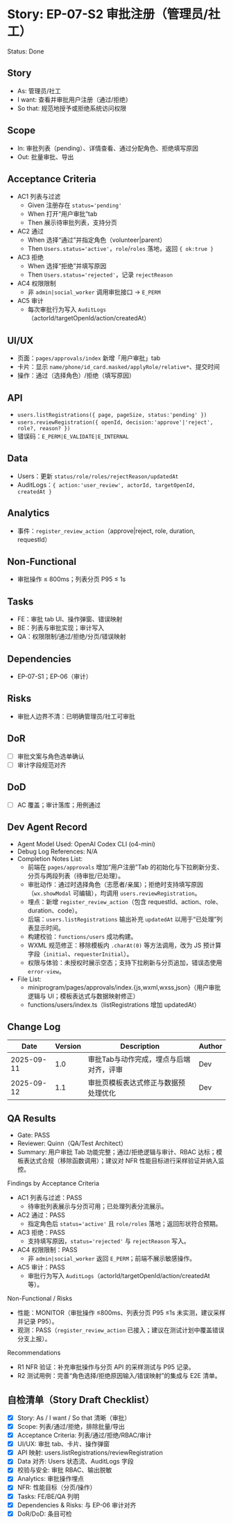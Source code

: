 # Story: EP-07-S2 审批注册（管理员/社工）
Status: Done

## Story
- As: 管理员/社工
- I want: 查看并审批用户注册（通过/拒绝）
- So that: 规范地授予或拒绝系统访问权限

## Scope
- In: 审批列表（pending）、详情查看、通过分配角色、拒绝填写原因
- Out: 批量审批、导出

## Acceptance Criteria
- AC1 列表与过滤
  - Given 注册存在 `status='pending'`
  - When 打开“用户审批”tab
  - Then 展示待审批列表，支持分页
- AC2 通过
  - When 选择“通过”并指定角色（volunteer|parent）
  - Then `Users.status='active'`，`role`/`roles` 落地，返回 `{ ok:true }`
- AC3 拒绝
  - When 选择“拒绝”并填写原因
  - Then `Users.status='rejected'`，记录 `rejectReason`
- AC4 权限限制
  - 非 `admin|social_worker` 调用审批接口 → `E_PERM`
- AC5 审计
  - 每次审批行为写入 `AuditLogs`（actorId/targetOpenId/action/createdAt）

## UI/UX
- 页面：`pages/approvals/index` 新增「用户审批」tab
- 卡片：显示 `name/phone/id_card.masked/applyRole/relative*`、提交时间
- 操作：通过（选择角色）/拒绝（填写原因）

## API
- `users.listRegistrations({ page, pageSize, status:'pending' })`
- `users.reviewRegistration({ openId, decision:'approve'|'reject', role?, reason? })`
- 错误码：`E_PERM|E_VALIDATE|E_INTERNAL`

## Data
- Users：更新 `status/role/roles/rejectReason/updatedAt`
- AuditLogs：`{ action:'user_review', actorId, targetOpenId, createdAt }`

## Analytics
- 事件：`register_review_action`（approve|reject, role, duration, requestId）

## Non-Functional
- 审批操作 ≤ 800ms；列表分页 P95 ≤ 1s

## Tasks
- FE：审批 tab UI、操作弹窗、错误映射
- BE：列表与审批实现；审计写入
- QA：权限限制/通过/拒绝/分页/错误映射

## Dependencies
- EP-07-S1；EP-06（审计）

## Risks
- 审批人边界不清：已明确管理员/社工可审批

## DoR
- [ ] 审批文案与角色选单确认
- [ ] 审计字段规范对齐

## DoD
- [ ] AC 覆盖；审计落库；用例通过

## Dev Agent Record
- Agent Model Used: OpenAI Codex CLI (o4-mini)
- Debug Log References: N/A
- Completion Notes List:
  - 前端在 `pages/approvals` 增加“用户注册”Tab 的初始化与下拉刷新分支、分页与两段列表（待审批/已处理）。
  - 审批动作：通过时选择角色（志愿者/亲属）；拒绝时支持填写原因（`wx.showModal` 可编辑），均调用 `users.reviewRegistration`。
  - 埋点：新增 `register_review_action`（包含 requestId、action、role、duration、code）。
  - 后端：`users.listRegistrations` 输出补充 `updatedAt` 以用于“已处理”列表显示时间。
  - 构建校验：`functions/users` 成功构建。
  - WXML 规范修正：移除模板内 `.charAt(0)` 等方法调用，改为 JS 预计算字段（`initial`、`requesterInitial`）。
  - 权限与体验：未授权时展示空态；支持下拉刷新与分页追加，错误态使用 `error-view`。
- File List:
  - miniprogram/pages/approvals/index.{js,wxml,wxss,json}（用户审批逻辑与 UI；模板表达式与数据映射修正）
  - functions/users/index.ts（listRegistrations 增加 updatedAt）

## Change Log
| Date       | Version | Description                            | Author |
|------------|---------|----------------------------------------|--------|
| 2025-09-11 | 1.0     | 审批Tab与动作完成，埋点与后端对齐，评审 | Dev    |
| 2025-09-12 | 1.1     | 审批页模板表达式修正与数据预处理优化     | Dev    |

## QA Results
- Gate: PASS
- Reviewer: Quinn（QA/Test Architect）
- Summary: 用户审批 Tab 功能完整；通过/拒绝逻辑与审计、RBAC 达标；模板表达式合规（移除函数调用）；建议对 NFR 性能目标进行采样验证并纳入监控。

Findings by Acceptance Criteria
- AC1 列表与过滤：PASS
  - 待审批列表展示与分页可用；已处理列表分流展示。
- AC2 通过：PASS
  - 指定角色后 `status='active'` 且 `role/roles` 落地；返回形状符合预期。
- AC3 拒绝：PASS
  - 支持填写原因，`status='rejected'` 与 `rejectReason` 写入。
- AC4 权限限制：PASS
  - 非 `admin|social_worker` 返回 `E_PERM`；前端不展示敏感操作。
- AC5 审计：PASS
  - 审批行为写入 `AuditLogs`（actorId/targetOpenId/action/createdAt 等）。

Non-Functional / Risks
- 性能：MONITOR（审批操作 ≤800ms、列表分页 P95 ≤1s 未实测，建议采样并记录 P95）。
- 观测：PASS（`register_review_action` 已接入；建议在测试计划中覆盖错误分支上报）。

Recommendations
- R1 NFR 验证：补充审批操作与分页 API 的采样测试与 P95 记录。
- R2 测试用例：完善“角色选择/拒绝原因输入/错误映射”的集成与 E2E 清单。

## 自检清单（Story Draft Checklist）
- [x] Story: As / I want / So that 清晰（审批）
- [x] Scope: 列表/通过/拒绝，排除批量/导出
- [x] Acceptance Criteria: 列表/通过/拒绝/RBAC/审计
- [x] UI/UX: 审批 tab、卡片、操作弹窗
- [x] API 映射: users.listRegistrations/reviewRegistration
- [x] Data 对齐: Users 状态流、AuditLogs 字段
- [x] 校验与安全: 审批 RBAC、输出脱敏
- [x] Analytics: 审批操作埋点
- [x] NFR: 性能目标（分页/操作）
- [x] Tasks: FE/BE/QA 列明
- [x] Dependencies & Risks: 与 EP-06 审计对齐
- [x] DoR/DoD: 条目可检
